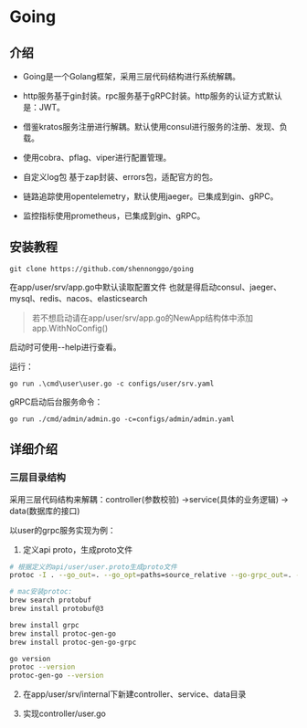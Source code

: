 # Going

## 介绍

* Going是一个Golang框架，采用三层代码结构进行系统解耦。

* http服务基于gin封装。rpc服务基于gRPC封装。http服务的认证方式默认是：JWT。

* 借鉴kratos服务注册进行解耦。默认使用consul进行服务的注册、发现、负载。

* 使用cobra、pflag、viper进行配置管理。

* 自定义log包 基于zap封装、errors包，适配官方的包。

* 链路追踪使用opentelemetry，默认使用jaeger。已集成到gin、gRPC。

* 监控指标使用prometheus，已集成到gin、gRPC。

## 安装教程


```
git clone https://github.com/shennonggo/going
```

在app/user/srv/app.go中默认读取配置文件
也就是得启动consul、jaeger、mysql、redis、nacos、elasticsearch

> 若不想启动请在app/user/srv/app.go的NewApp结构体中添加app.WithNoConfig()

启动时可使用--help进行查看。

运行：

```
go run .\cmd\user\user.go -c configs/user/srv.yaml
```

gRPC启动后台服务命令：
```
go run ./cmd/admin/admin.go -c=configs/admin/admin.yaml
```

## 详细介绍

### 三层目录结构

采用三层代码结构来解耦：controller(参数校验) ->service(具体的业务逻辑) -> data(数据库的接口)

以user的grpc服务实现为例：

1. 定义api proto，生成proto文件

```bash
# 根据定义的api/user/user.proto生成proto文件
protoc -I . --go_out=. --go_opt=paths=source_relative --go-grpc_out=. --go-grpc_opt=paths=source_relative *.proto

# mac安装protoc:
brew search protobuf
brew install protobuf@3

brew install grpc
brew install protoc-gen-go
brew install protoc-gen-go-grpc

go version
protoc --version
protoc-gen-go --version
```

2. 在app/user/srv/internal下新建controller、service、data目录

3. 实现controller/user.go







